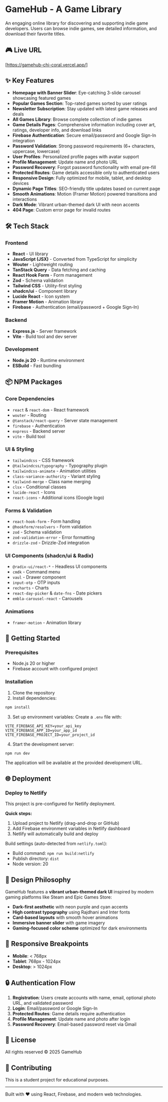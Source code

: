 # GameHub - A Game Library

An engaging online library for discovering and supporting indie game developers. Users can browse indie games, see detailed information, and download their favorite titles.

## 🎮 Live URL

[https://gamehub-chi-coral.vercel.app/]

## ✨ Key Features

- **Homepage with Banner Slider**: Eye-catching 3-slide carousel showcasing featured games
- **Popular Games Section**: Top-rated games sorted by user ratings
- **Newsletter Subscription**: Stay updated with latest game releases and deals
- **All Games Library**: Browse complete collection of indie games
- **Game Details Pages**: Comprehensive information including cover art, ratings, developer info, and download links
- **Firebase Authentication**: Secure email/password and Google Sign-In integration
- **Password Validation**: Strong password requirements (6+ characters, uppercase, lowercase)
- **User Profiles**: Personalized profile pages with avatar support
- **Profile Management**: Update name and photo URL
- **Password Recovery**: Forgot password functionality with email pre-fill
- **Protected Routes**: Game details accessible only to authenticated users
- **Responsive Design**: Fully optimized for mobile, tablet, and desktop devices
- **Dynamic Page Titles**: SEO-friendly title updates based on current page
- **Smooth Animations**: Motion (Framer Motion) powered transitions and interactions
- **Dark Mode**: Vibrant urban-themed dark UI with neon accents
- **404 Page**: Custom error page for invalid routes

## 🛠️ Tech Stack

### Frontend
- **React** - UI library
- **JavaScript (JSX)** - Converted from TypeScript for simplicity
- **Wouter** - Lightweight routing
- **TanStack Query** - Data fetching and caching
- **React Hook Form** - Form management
- **Zod** - Schema validation
- **Tailwind CSS** - Utility-first styling
- **shadcn/ui** - Component library
- **Lucide React** - Icon system
- **Framer Motion** - Animation library
- **Firebase** - Authentication (email/password + Google Sign-In)

### Backend
- **Express.js** - Server framework
- **Vite** - Build tool and dev server

### Development
- **Node.js 20** - Runtime environment
- **ESBuild** - Fast bundling

## 📦 NPM Packages

### Core Dependencies
- `react` & `react-dom` - React framework
- `wouter` - Routing
- `@tanstack/react-query` - Server state management
- `firebase` - Authentication
- `express` - Backend server
- `vite` - Build tool

### UI & Styling
- `tailwindcss` - CSS framework
- `@tailwindcss/typography` - Typography plugin
- `tailwindcss-animate` - Animation utilities
- `class-variance-authority` - Variant styling
- `tailwind-merge` - Class name merging
- `clsx` - Conditional classes
- `lucide-react` - Icons
- `react-icons` - Additional icons (Google logo)

### Forms & Validation
- `react-hook-form` - Form handling
- `@hookform/resolvers` - Form validation
- `zod` - Schema validation
- `zod-validation-error` - Error formatting
- `drizzle-zod` - Drizzle-Zod integration

### UI Components (shadcn/ui & Radix)
- `@radix-ui/react-*` - Headless UI components
- `cmdk` - Command menu
- `vaul` - Drawer component
- `input-otp` - OTP inputs
- `recharts` - Charts
- `react-day-picker` & `date-fns` - Date pickers
- `embla-carousel-react` - Carousels

### Animations
- `framer-motion` - Animation library

## 🚀 Getting Started

### Prerequisites
- Node.js 20 or higher
- Firebase account with configured project

### Installation

1. Clone the repository
2. Install dependencies:
```bash
npm install
```

3. Set up environment variables:
Create a `.env` file with:
```
VITE_FIREBASE_API_KEY=your_api_key
VITE_FIREBASE_APP_ID=your_app_id
VITE_FIREBASE_PROJECT_ID=your_project_id
```

4. Start the development server:
```bash
npm run dev
```

The application will be available at the provided development URL.

## 🌐 Deployment

### Deploy to Netlify

This project is pre-configured for Netlify deployment.

**Quick steps:**
1. Upload project to Netlify (drag-and-drop or GitHub)
2. Add Firebase environment variables in Netlify dashboard
3. Netlify will automatically build and deploy

Build settings (auto-detected from `netlify.toml`):
- Build command: `npm run build:netlify`
- Publish directory: `dist`
- Node version: 20

## 🎨 Design Philosophy

GameHub features a **vibrant urban-themed dark UI** inspired by modern gaming platforms like Steam and Epic Games Store:

- **Dark-first aesthetic** with neon purple and cyan accents
- **High contrast typography** using Rajdhani and Inter fonts
- **Card-based layouts** with smooth hover animations
- **Immersive banner slider** with game imagery
- **Gaming-focused color scheme** optimized for dark environments

## 📱 Responsive Breakpoints

- **Mobile**: < 768px
- **Tablet**: 768px - 1024px
- **Desktop**: > 1024px

## 🔒 Authentication Flow

1. **Registration**: Users create accounts with name, email, optional photo URL, and validated password
2. **Login**: Email/password or Google Sign-In
3. **Protected Routes**: Game details require authentication
4. **Profile Management**: Update name and photo after login
5. **Password Recovery**: Email-based password reset via Gmail

## 📄 License

All rights reserved © 2025 GameHub

## 🤝 Contributing

This is a student project for educational purposes.

---

Built with ❤️ using React, Firebase, and modern web technologies.
